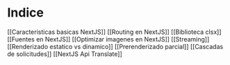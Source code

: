 # Indice

[[Caracteristicas basicas NextJS]]
[[Routing en NextJS]]
[[Biblioteca clsx]]
[[Fuentes en NextJS]]
[[Optimizar imagenes en NextJS]]
[[Streaming]]
[[Renderizado estatico vs dinamico]]
[[Prerenderizado parcial]]
[[Cascadas de solicitudes]]
[[NextJS Api Translate]]